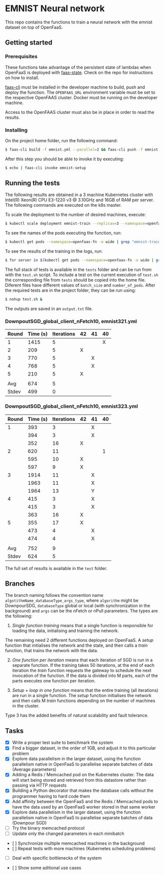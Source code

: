 # EMNIST Neural network

This repo contains the functions to train a neural network with the emnist dataset on top of OpenFaaS.

## Getting started

### Prerequisites

These functions take advantage of the persistent state of lambdas when OpenFaaS is deployed with [faas-state](https://github.com/edujanicas/faas-netes "faas-state"). Check on the repo for instructions on how to install.

[faas-cli](https://github.com/openfaas/faas-cli "faas-cli") must be installed in the developer machine to build, push and deploy the function. The `OPENFAAS_URL` environment variable must be set to the respective OpenFAAS cluster. Docker must be running on the developer machine.

Access to the OpenFAAS cluster must also be in place in order to read the results.

### Installing

On the project home folder, run the following command:
```bash
$ faas-cli build -f emnist.yml --parallel=2 && faas-cli push -f emnist.yml --parallel=2 && faas-cli deploy -f emnist.yml
```

After this step you should be able to invoke it by executing:
```bash
$ echo | faas-cli invoke emnist-setup
```

## Running the tests

The following results are obtained in a 3 machine Kubernetes cluster with Intel(R) Xeon(R) CPU E3-1220 v3 @ 3.10GHz and 16GB of RAM per server. The following commands are executed on the k8s master.

To scale the deployment to the number of desired machines, execute:
```bash
$ kubectl scale deployment emnist-train --replicas=3 --namespace=openfaas-fn
```

To see the names of the pods executing the function, run:
```bash
$ kubectl get pods --namespace=openfaas-fn -o wide | grep "emnist-train"
```

To see the results of the training in the logs, run:
```bash
$ for server in $(kubectl get pods --namespace=openfaas-fn -o wide | grep "emnist-train" | cut -d' ' -f1); do kubectl logs --namespace=openfaas-fn $server emnist-train; done
```

The full stack of tests is available in the `tests` folder and can be run from with the `test.sh` script. To include a test on the current execution of `test.sh` the corresponding file from `tests` should be copied into the home file. Diferent files have different values of `batch_size` and `number_of_pods`. After the required tests are in the project folder, they can be run using:
```bash
$ nohup test.sh &
```
The outputs are saved in an `output.txt` file.

### DownpoutSGD_global_client_nFetch10, emnist321.yml

| Round | Time (s)  | Iterations | 42 | 41 | 40 |
| ----- | --------- | ---------- | -- | -- | -- |
| 1     | 1415      | 5          |    |    | X  |
| 2     | 209       | 5          |  X |    |    |
| 3     | 770       | 5          |    | X  |    |
| 4     | 768       | 5          |    | X  |    |
| 5     | 210       | 5          |  X |    |    |
|       |           |            |    |    |    |
| Avg   | 674       | 5          |    |    |    |
| Stdev | 499       | 0          |    |    |    |

### DownpoutSGD_global_client_nFetch10, emnist323.yml

| Round | Time (s)  | Iterations  | 42 | 41 | 40 |
| ----- | --------- | ----------- | -- | -- | -- |
| 1     | 393       | 3           |    | X  |    |
|       | 394       | 3           |    | X  |    |
|       | 352       | 16          | X  |    |    |
| 2     | 620       | 11          |    |    | 1  |
|       | 595       | 10          | X  |    |    |
|       | 597       | 9           | X  |    |    |
| 3     | 1914      | 11          |    | X  |    |
|       | 1963      | 11          |    | X  |    |
|       | 1964      | 13          |    | Y  |    |
| 4     | 415       | 3           |    | X  |    |
|       | 415       | 3           |    | X  |    |
|       | 363       | 16          | X  |    |    |
| 5     | 355       | 17          | X  |    |    |
|       | 473       | 4           |    | X  |    |
|       | 474       | 4           |    | X  |    |
|       |           |             |    |    |    |
| Avg   | 752       | 9           |    |    |    |
| Stdev | 624       | 5           |    |    |    |

The full set of results is available in the `test` folder.

## Branches

The branch naming follows the convention name `algotithmName_databaseType_args_type`, where `algorithm` might be DownpourSDG, `databaseType` global or local (with synchronization in the background) and `args` can be the nFetch or nPull parameters. The types are the following:

1. _Single function training_ means that a single function is responsible for loading the data, initialising and training the network.

The remaining need 2 different functions deployed on OpenFaaS. A _setup_ function that initialises the network and the state, and then calls a _train_ function, that trains the network with the data.

2. _One function per iteration_ means that each iteration of SGD is run in a separate function. If the training takes 50 iterations, at the end of each iteration the _train_ function requests the gateway to schedule the next invocation of the function. If the data is divided into M parts, each of the parts executes one function per iteration.

3. _Setup + loop in one function_ means that the entire training (all iterations) are run in a single function. The _setup_ function initialises the network and then calls M _train_ functions depending on the number of machines in the cluster.

Type 3 has the added benefits of natural scalability and fault tolerance.

## Tasks

- [x] Write a proper test suite to benchmark the system
- [x] Find a bigger dataset, in the order of 1GB, and adjust it to this particular problem
- [x] Explore data parallelism in the larger dataset, using the function parallelism native in OpenFaaS to parallelise separate batches of data (Average parameters)
- [x] Adding a Redis / Memcached pod on the Kubernetes cluster. The data will start being stored and retrieved from this datastore rather than passing via HTTP requests
- [x] Building a Python decorator that makes the database calls without the programmer having to hard code them
- [x] Add affinity between the OpenFaaS and the Redis / Memcached pods to have the data used by an OpenFaaS worker stored in that same worker
- [x] Explore data parallelism in the larger dataset, using the function parallelism native in OpenFaaS to parallelise separate batches of data (Downpour SGD)
- [ ] Try the binary memcached protocol
- [ ] Update only the changed parameters in each minibatch
- [ ] Synchronize multiple memcached machines in the background
- [ ] Repeat tests with more machines (Kubernetes scheduling problems)
- [ ] Deal with specific bottlenecks of the system
- [ ] Show some aditional use cases
